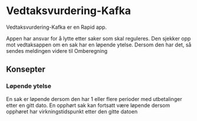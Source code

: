 # Vedtaksvurdering-Kafka

Vedtaksvurdering-Kafka er en Rapid app.

Appen har ansvar for å lytte etter saker som skal reguleres. Den sjekker opp mot vedtaksappen om en sak har en løpende
ytelse. Dersom den har det, så sendes meldingen videre til Omberegning

## Konsepter

### Løpende ytelse

En sak er løpende dersom den har 1 eller flere perioder med utbetalinger etter en gitt dato. En opphørt sak kan fortsatt
være løpende dersom opphøret har virkningstidspunkt etter den gitte datoen
